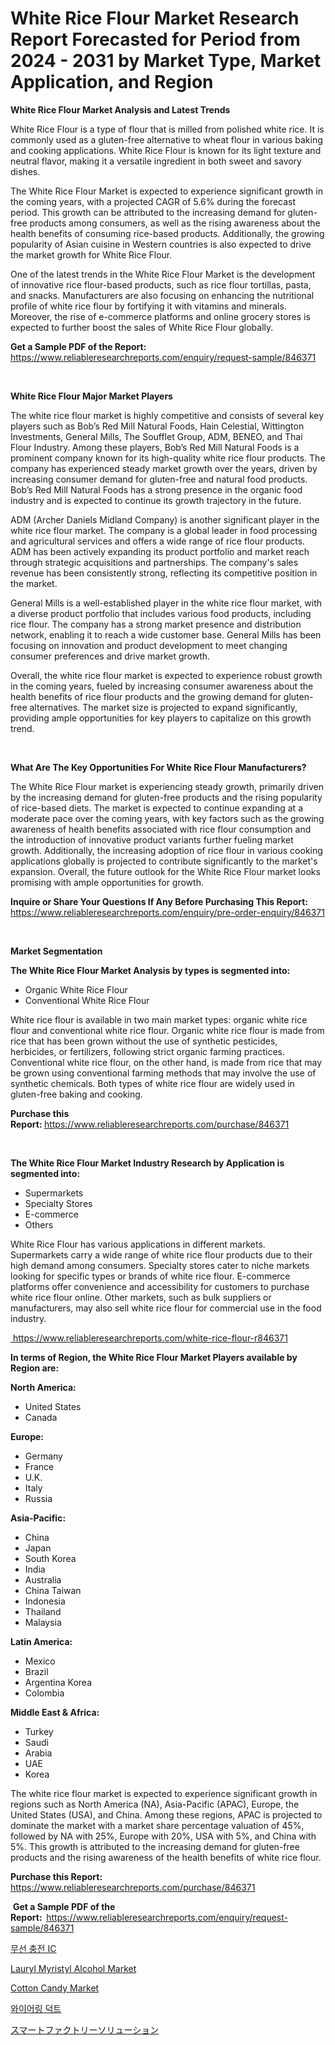 <p><h1>White Rice Flour Market Research Report Forecasted for Period from 2024 -  2031 by Market Type, Market Application, and Region</h1></p><p><strong>White Rice Flour Market Analysis and Latest Trends</strong></p>
<p><p>White Rice Flour is a type of flour that is milled from polished white rice. It is commonly used as a gluten-free alternative to wheat flour in various baking and cooking applications. White Rice Flour is known for its light texture and neutral flavor, making it a versatile ingredient in both sweet and savory dishes.</p><p>The White Rice Flour Market is expected to experience significant growth in the coming years, with a projected CAGR of 5.6% during the forecast period. This growth can be attributed to the increasing demand for gluten-free products among consumers, as well as the rising awareness about the health benefits of consuming rice-based products. Additionally, the growing popularity of Asian cuisine in Western countries is also expected to drive the market growth for White Rice Flour.</p><p>One of the latest trends in the White Rice Flour Market is the development of innovative rice flour-based products, such as rice flour tortillas, pasta, and snacks. Manufacturers are also focusing on enhancing the nutritional profile of white rice flour by fortifying it with vitamins and minerals. Moreover, the rise of e-commerce platforms and online grocery stores is expected to further boost the sales of White Rice Flour globally.</p></p>
<p><strong>Get a Sample PDF of the Report:&nbsp;</strong> <a href="https://www.reliableresearchreports.com/enquiry/request-sample/846371">https://www.reliableresearchreports.com/enquiry/request-sample/846371</a></p>
<p>&nbsp;</p>
<p><strong>White Rice Flour Major Market Players</strong></p>
<p><p>The white rice flour market is highly competitive and consists of several key players such as Bob’s Red Mill Natural Foods, Hain Celestial, Wittington Investments, General Mills, The Soufflet Group, ADM, BENEO, and Thai Flour Industry. Among these players, Bob’s Red Mill Natural Foods is a prominent company known for its high-quality white rice flour products. The company has experienced steady market growth over the years, driven by increasing consumer demand for gluten-free and natural food products. Bob’s Red Mill Natural Foods has a strong presence in the organic food industry and is expected to continue its growth trajectory in the future.</p><p>ADM (Archer Daniels Midland Company) is another significant player in the white rice flour market. The company is a global leader in food processing and agricultural services and offers a wide range of rice flour products. ADM has been actively expanding its product portfolio and market reach through strategic acquisitions and partnerships. The company's sales revenue has been consistently strong, reflecting its competitive position in the market.</p><p>General Mills is a well-established player in the white rice flour market, with a diverse product portfolio that includes various food products, including rice flour. The company has a strong market presence and distribution network, enabling it to reach a wide customer base. General Mills has been focusing on innovation and product development to meet changing consumer preferences and drive market growth.</p><p>Overall, the white rice flour market is expected to experience robust growth in the coming years, fueled by increasing consumer awareness about the health benefits of rice flour products and the growing demand for gluten-free alternatives. The market size is projected to expand significantly, providing ample opportunities for key players to capitalize on this growth trend.</p></p>
<p>&nbsp;</p>
<p><strong>What Are The Key Opportunities For White Rice Flour Manufacturers?</strong></p>
<p><p>The White Rice Flour market is experiencing steady growth, primarily driven by the increasing demand for gluten-free products and the rising popularity of rice-based diets. The market is expected to continue expanding at a moderate pace over the coming years, with key factors such as the growing awareness of health benefits associated with rice flour consumption and the introduction of innovative product variants further fueling market growth. Additionally, the increasing adoption of rice flour in various cooking applications globally is projected to contribute significantly to the market's expansion. Overall, the future outlook for the White Rice Flour market looks promising with ample opportunities for growth.</p></p>
<p><strong>Inquire or Share Your Questions If Any Before Purchasing This Report:</strong> <a href="https://www.reliableresearchreports.com/enquiry/pre-order-enquiry/846371">https://www.reliableresearchreports.com/enquiry/pre-order-enquiry/846371</a></p>
<p>&nbsp;</p>
<p><strong>Market Segmentation</strong></p>
<p><strong>The White Rice Flour Market Analysis by types is segmented into:</strong></p>
<p><ul><li>Organic White Rice Flour</li><li>Conventional White Rice Flour</li></ul></p>
<p><p>White rice flour is available in two main market types: organic white rice flour and conventional white rice flour. Organic white rice flour is made from rice that has been grown without the use of synthetic pesticides, herbicides, or fertilizers, following strict organic farming practices. Conventional white rice flour, on the other hand, is made from rice that may be grown using conventional farming methods that may involve the use of synthetic chemicals. Both types of white rice flour are widely used in gluten-free baking and cooking.</p></p>
<p><strong>Purchase this Report:&nbsp;</strong><a href="https://www.reliableresearchreports.com/purchase/846371">https://www.reliableresearchreports.com/purchase/846371</a></p>
<p>&nbsp;</p>
<p><strong>The White Rice Flour Market Industry Research by Application is segmented into:</strong></p>
<p><ul><li>Supermarkets</li><li>Specialty Stores</li><li>E-commerce</li><li>Others</li></ul></p>
<p><p>White Rice Flour has various applications in different markets. Supermarkets carry a wide range of white rice flour products due to their high demand among consumers. Specialty stores cater to niche markets looking for specific types or brands of white rice flour. E-commerce platforms offer convenience and accessibility for customers to purchase white rice flour online. Other markets, such as bulk suppliers or manufacturers, may also sell white rice flour for commercial use in the food industry.</p></p>
<p><a href="https://www.reliableresearchreports.com/white-rice-flour-r846371">&nbsp;https://www.reliableresearchreports.com/white-rice-flour-r846371</a></p>
<p><strong>In terms of Region, the White Rice Flour Market Players available by Region are:</strong></p>
<p>
    <p> <strong> North America: </strong>
        <ul>
            <li>United States</li>
            <li>Canada</li>
        </ul>
        </p> 
    <p> <strong> Europe: </strong>
        <ul>
            <li>Germany</li>
            <li>France</li>
            <li>U.K.</li>
            <li>Italy</li>
            <li>Russia</li>
        </ul>
        </p> 
    <p> <strong> Asia-Pacific: </strong>
        <ul>
            <li>China</li>
            <li>Japan</li>
            <li>South Korea</li>
            <li>India</li>
            <li>Australia</li>
            <li>China Taiwan</li>
            <li>Indonesia</li>
            <li>Thailand</li>
            <li>Malaysia</li>
        </ul>
        </p> 
    <p> <strong> Latin America: </strong>
        <ul>
            <li>Mexico</li>
            <li>Brazil</li>
            <li>Argentina Korea</li>
            <li>Colombia</li>
        </ul>
        </p> 
    <p> <strong> Middle East & Africa: </strong>
        <ul>
            <li>Turkey</li>
            <li>Saudi</li>
            <li>Arabia</li>
            <li>UAE</li>
            <li>Korea</li>
        </ul>
    </p>
    </p>
<p><p>The white rice flour market is expected to experience significant growth in regions such as North America (NA), Asia-Pacific (APAC), Europe, the United States (USA), and China. Among these regions, APAC is projected to dominate the market with a market share percentage valuation of 45%, followed by NA with 25%, Europe with 20%, USA with 5%, and China with 5%. This growth is attributed to the increasing demand for gluten-free products and the rising awareness of the health benefits of white rice flour.</p></p>
<p><strong>Purchase this Report: </strong><a href="https://www.reliableresearchreports.com/purchase/846371">https://www.reliableresearchreports.com/purchase/846371</a></p>
<p>&nbsp;<strong>Get a Sample PDF of the Report:&nbsp;&nbsp;</strong><a href="https://www.reliableresearchreports.com/enquiry/request-sample/846371">https://www.reliableresearchreports.com/enquiry/request-sample/846371</a></p>
<p><strong></strong></p>
<p><p><a href="https://github.com/vsoq0zknh59/Market-Research-Report-List-1/blob/main/814491416676.md">무선 충전 IC</a></p><p><a href="https://issuu.com/reportprime-2/docs/lauryl-myristyl-alcohol-market-size-2030.pptx">Lauryl Myristyl Alcohol Market</a></p><p><a href="https://github.com/mauripalmi/Market-Research-Report-List-2/blob/main/cotton-candy-market.md">Cotton Candy Market</a></p><p><a href="https://github.com/jntpkh496620/Market-Research-Report-List-1/blob/main/466916616675.md">와이어링 덕트</a></p><p><a href="https://github.com/ppmazlotr77499/Market-Research-Report-List-1/blob/main/244131718182.md">スマートファクトリーソリューション</a></p></p>